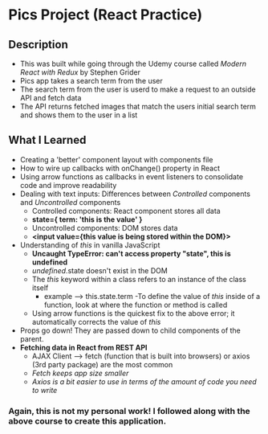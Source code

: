 # Pics Project (React Practice)

## Description

- This was built while going through the Udemy course called _Modern React with Redux_ by Stephen Grider
- Pics app takes a search term from the user
- The search term from the user is userd to make a request to an outside API and fetch data
- The API returns fetched images that match the users initial search term and shows them to the user in a list

## What I Learned

- Creating a 'better' component layout with components file
- How to wire up callbacks with onChange() property in React
- Using arrow functions as callbacks in event listeners to consolidate code and improve readability
- Dealing with text inputs: Differences between _Controlled_ components and _Uncontrolled_ components
  - Controlled components: React component stores all data
  - **state={ term: 'this is the value' }**
  - Uncontrolled components: DOM stores data
  - **<input value={this value is being stored within the DOM}>**
- Understanding of _this_ in vanilla JavaScript
  - **Uncaught TypeError: can't access property "state", this is undefined**
  - _undefined_.state doesn't exist in the DOM
  - The _this_ keyword within a class refers to an instance of the class itself
    - example --> this.state.term
      -To define the value of _this_ inside of a function, look at where the function or method is called
  - Using arrow functions is the quickest fix to the above error; it automatically corrects the value of _this_
- Props go down! They are passed down to child components of the parent.
- __Fetching data in React from REST API__
  + AJAX Client --> fetch (function that is built into browsers) or axios (3rd party package) are the most common
  + *Fetch keeps app size smaller*
  + *Axios is a bit easier to use in terms of the amount of code you need to write*

### Again, this is not my personal work! I followed along with the above course to create this application.
